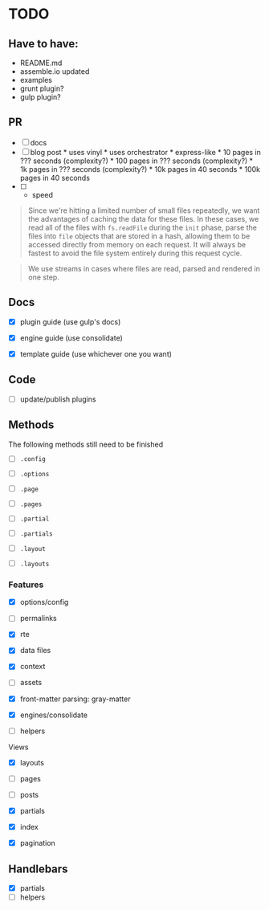 # TODO

>

## Have to have:

* README.md
* assemble.io updated
* examples
* grunt plugin?
* gulp plugin?


## PR

- [ ] docs
- [ ] blog post
			* uses vinyl
			* uses orchestrator
			* express-like
			* 10 pages in ??? seconds (complexity?)
			* 100 pages in ??? seconds (complexity?)
			* 1k pages in ??? seconds (complexity?)
			* 10k pages in 40 seconds
			* 100k pages in 40 seconds
- [ ] * speed

> Since we're hitting a limited number of small files repeatedly, we want the advantages of caching the data for these files. In these cases, we read all of the files with `fs.readFile` during the `init` phase, parse the files into `file` objects that are stored in a hash, allowing them to be accessed directly from memory on each request. It will always be fastest to avoid the file system entirely during this request cycle.

> We use streams in cases where files are read, parsed and rendered in one step.

## Docs

- [x] plugin guide (use gulp's docs)
- [x] engine guide (use consolidate)
- [x] template guide (use whichever one you want)


## Code

- [ ] update/publish plugins


## Methods

The following methods still need to be finished

- [ ] `.config`
- [ ] `.options`
- [ ] `.page`
- [ ] `.pages`
- [ ] `.partial`
- [ ] `.partials`
- [ ] `.layout`
- [ ] `.layouts`


### Features

- [x] options/config
- [ ] permalinks
- [x] rte

- [x] data files
- [x] context
- [ ] assets
- [x] front-matter parsing: gray-matter

- [x] engines/consolidate
- [ ] helpers

Views

- [x] layouts
- [ ] pages
- [ ] posts
- [x] partials

- [x] index
- [x] pagination


## Handlebars

- [x] partials
- [ ] helpers
